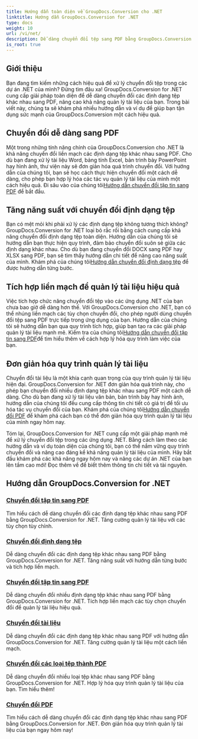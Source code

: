 ```yaml
---
title: Hướng dẫn toàn diện về GroupDocs.Conversion cho .NET
linktitle: Hướng dẫn GroupDocs.Conversion for .NET
type: docs
weight: 10
url: /vi/net/
description: Dễ dàng chuyển đổi tệp sang PDF bằng GroupDocs.Conversion for .NET. Hợp lý hóa việc quản lý tài liệu với các tùy chọn có thể tùy chỉnh. #GroupDocs.Chuyển đổi
is_root: true
---
```


## Giới thiệu

Bạn đang tìm kiếm những cách hiệu quả để xử lý chuyển đổi tệp trong các dự án .NET của mình? Đừng tìm đâu xa! GroupDocs.Conversion for .NET cung cấp giải pháp toàn diện để dễ dàng chuyển đổi các định dạng tệp khác nhau sang PDF, nâng cao khả năng quản lý tài liệu của bạn. Trong bài viết này, chúng ta sẽ khám phá nhiều hướng dẫn và ví dụ để giúp bạn tận dụng sức mạnh của GroupDocs.Conversion một cách hiệu quả.

## Chuyển đổi dễ dàng sang PDF

 Một trong những tính năng chính của GroupDocs.Conversion cho .NET là khả năng chuyển đổi liền mạch các định dạng tệp khác nhau sang PDF. Cho dù bạn đang xử lý tài liệu Word, bảng tính Excel, bản trình bày PowerPoint hay hình ảnh, thư viện này sẽ đơn giản hóa quá trình chuyển đổi. Với hướng dẫn của chúng tôi, bạn sẽ học cách thực hiện chuyển đổi một cách dễ dàng, cho phép bạn hợp lý hóa các tác vụ quản lý tài liệu của mình một cách hiệu quả. Đi sâu vào của chúng tôi[Hướng dẫn chuyển đổi tập tin sang PDF](./file-conversion-to-pdf/) để bắt đầu.

## Tăng năng suất với chuyển đổi định dạng tệp

Bạn có mệt mỏi khi phải xử lý các định dạng tệp không tương thích không? GroupDocs.Conversion for .NET loại bỏ rắc rối bằng cách cung cấp khả năng chuyển đổi định dạng tệp toàn diện. Hướng dẫn của chúng tôi sẽ hướng dẫn bạn thực hiện quy trình, đảm bảo chuyển đổi suôn sẻ giữa các định dạng khác nhau. Cho dù bạn đang chuyển đổi DOCX sang PDF hay XLSX sang PDF, bạn sẽ tìm thấy hướng dẫn chi tiết để nâng cao năng suất của mình. Khám phá của chúng tôi[Hướng dẫn chuyển đổi định dạng tệp](./file-format-conversion-tutorials/) để được hướng dẫn từng bước.

## Tích hợp liền mạch để quản lý tài liệu hiệu quả

 Việc tích hợp chức năng chuyển đổi tệp vào các ứng dụng .NET của bạn chưa bao giờ dễ dàng hơn thế. Với GroupDocs.Conversion cho .NET, bạn có thể nhúng liền mạch các tùy chọn chuyển đổi, cho phép người dùng chuyển đổi tệp sang PDF trực tiếp trong ứng dụng của bạn. Hướng dẫn của chúng tôi sẽ hướng dẫn bạn qua quy trình tích hợp, giúp bạn tạo ra các giải pháp quản lý tài liệu mạnh mẽ. Kiểm tra của chúng tôi[Hướng dẫn chuyển đổi tập tin sang PDF](./convert-files-to-pdf/)để tìm hiểu thêm về cách hợp lý hóa quy trình làm việc của bạn.

## Đơn giản hóa quy trình quản lý tài liệu

 Chuyển đổi tài liệu là một khía cạnh quan trọng của quy trình quản lý tài liệu hiện đại. GroupDocs.Conversion for .NET đơn giản hóa quá trình này, cho phép bạn chuyển đổi nhiều định dạng tệp khác nhau sang PDF một cách dễ dàng. Cho dù bạn đang xử lý tài liệu văn bản, bản trình bày hay hình ảnh, hướng dẫn của chúng tôi đều cung cấp thông tin chi tiết có giá trị để tối ưu hóa tác vụ chuyển đổi của bạn. Khám phá của chúng tôi[Hướng dẫn chuyển đổi PDF](./pdf-conversion/) để khám phá cách bạn có thể đơn giản hóa quy trình quản lý tài liệu của mình ngay hôm nay.

Tóm lại, GroupDocs.Conversion for .NET cung cấp một giải pháp mạnh mẽ để xử lý chuyển đổi tệp trong các ứng dụng .NET. Bằng cách làm theo các hướng dẫn và ví dụ toàn diện của chúng tôi, bạn có thể nắm vững quy trình chuyển đổi và nâng cao đáng kể khả năng quản lý tài liệu của mình. Hãy bắt đầu khám phá các khả năng ngay hôm nay và nâng các dự án .NET của bạn lên tầm cao mới! Đọc thêm về để biết thêm thông tin chi tiết và tài nguyên.
## Hướng dẫn GroupDocs.Conversion for .NET
### [Chuyển đổi tập tin sang PDF](./file-conversion-to-pdf/)
Tìm hiểu cách dễ dàng chuyển đổi các định dạng tệp khác nhau sang PDF bằng GroupDocs.Conversion for .NET. Tăng cường quản lý tài liệu với các tùy chọn tùy chỉnh.
### [Chuyển đổi định dạng tệp](./file-format-conversion-tutorials/)
Dễ dàng chuyển đổi các định dạng tệp khác nhau sang PDF bằng GroupDocs.Conversion for .NET. Tăng năng suất với hướng dẫn từng bước và tích hợp liền mạch.
### [Chuyển đổi tập tin sang PDF](./convert-files-to-pdf/)
Dễ dàng chuyển đổi nhiều định dạng tệp khác nhau sang PDF bằng GroupDocs.Conversion for .NET. Tích hợp liền mạch các tùy chọn chuyển đổi để quản lý tài liệu hiệu quả.
### [Chuyển đổi tài liệu](./document-conversion/)
Dễ dàng chuyển đổi các định dạng tệp khác nhau sang PDF với hướng dẫn GroupDocs.Conversion for .NET. Tăng cường quản lý tài liệu một cách liền mạch.
### [Chuyển đổi các loại tệp thành PDF](./converting-file-types-to-pdf/)
Dễ dàng chuyển đổi nhiều loại tệp khác nhau sang PDF bằng GroupDocs.Conversion for .NET. Hợp lý hóa quy trình quản lý tài liệu của bạn. Tìm hiểu thêm!
### [Chuyển đổi PDF](./pdf-conversion/)
Tìm hiểu cách dễ dàng chuyển đổi các định dạng tệp khác nhau sang PDF bằng GroupDocs.Conversion for .NET. Đơn giản hóa quy trình quản lý tài liệu của bạn ngay hôm nay!